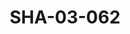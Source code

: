 ---
pid: SHA-03-062
title: SHA-03-062
language: en
collection: Sharhabil Ahmed
original_label: 
rights: Sharhabil Ahmed
location_of_original: Sharhabil Ahmed
photographer_or_studio: 
scanned_from: photograph 10.1 by 15.1
_date: '1993'
location: Khartoum
description: Ali Yagoub Adam Khalil Kamil Hussain performing
additional_notes: 
permission_display: 'yes'
on_server: 'no'
on_website: 'no'
permalink: /photopages/en/SHA-03-062.html
layout: photo-page
---